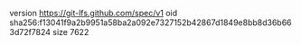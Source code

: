 version https://git-lfs.github.com/spec/v1
oid sha256:f13041f9a2b9951a58ba2a092e7327152b42867d1849e8bb8d36b663d72f7824
size 7622
